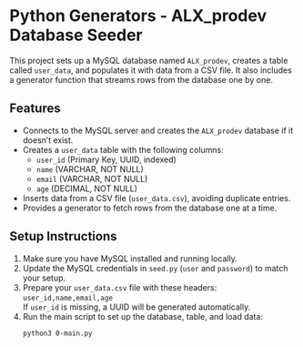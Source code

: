 # Python Generators - ALX_prodev Database Seeder

This project sets up a MySQL database named `ALX_prodev`, creates a table called `user_data`, and populates it with data from a CSV file. It also includes a generator function that streams rows from the database one by one.

## Features

- Connects to the MySQL server and creates the `ALX_prodev` database if it doesn’t exist.
- Creates a `user_data` table with the following columns:
  - `user_id` (Primary Key, UUID, indexed)
  - `name` (VARCHAR, NOT NULL)
  - `email` (VARCHAR, NOT NULL)
  - `age` (DECIMAL, NOT NULL)
- Inserts data from a CSV file (`user_data.csv`), avoiding duplicate entries.
- Provides a generator to fetch rows from the database one at a time.

## Setup Instructions

1. Make sure you have MySQL installed and running locally.
2. Update the MySQL credentials in `seed.py` (`user` and `password`) to match your setup.
3. Prepare your `user_data.csv` file with these headers:  
   `user_id,name,email,age`  
   If `user_id` is missing, a UUID will be generated automatically.
4. Run the main script to set up the database, table, and load data:  
   ```bash
   python3 0-main.py
